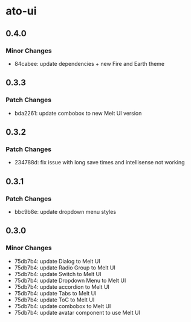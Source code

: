 # ato-ui

## 0.4.0

### Minor Changes

- 84cabee: update dependencies + new Fire and Earth theme

## 0.3.3

### Patch Changes

- bda2261: update combobox to new Melt UI version

## 0.3.2

### Patch Changes

- 234788d: fix issue with long save times and intellisense not working

## 0.3.1

### Patch Changes

- bbc9b8e: update dropdown menu styles

## 0.3.0

### Minor Changes

- 75db7b4: update Dialog to Melt UI
- 75db7b4: update Radio Group to Melt UI
- 75db7b4: update Switch to Melt UI
- 75db7b4: update Dropdown Menu to Melt UI
- 75db7b4: update accordion to Melt UI
- 75db7b4: update Tabs to Melt UI
- 75db7b4: update ToC to Melt UI
- 75db7b4: update combobox to Melt UI
- 75db7b4: update avatar component to use Melt UI

